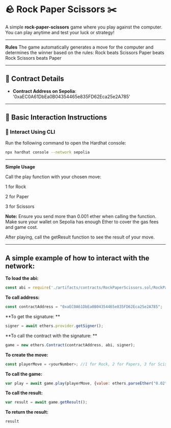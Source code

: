 # 🪨 Rock Paper Scissors ✂️

A simple **rock-paper-scissors** game where you play against the computer.  
You can play anytime and test your luck or strategy!

---

**Rules**
The game automatically generates a move for the computer and determines the winner based on the rules:
Rock beats Scissors
Paper beats Rock
Scissors beats Paper

---

## 🚀 Contract Details

- **Contract Address on Sepolia**:
'0xaEC0A61DbEa0B04354465e835FD62Eca25e2A785'

---

## 📜 Basic Interaction Instructions

### 🔧 Interact Using CLI
Run the following command to open the Hardhat console:
```bash
npx hardhat console --network sepolia
```

---

**Simple Usage**

Call the play function with your chosen move:

1 for Rock

2 for Paper

3 for Scissors

**Note:** 
Ensure you send more than 0.001 ether when calling the function.
Make sure your wallet on Sepolia has enough Ether to cover the gas fees and game cost.

After playing, call the getResult function to see the result of your move.

---

## A simple example of how to interact with the network:

**To load the abi:**
```javascript
const abi = require('./artifacts/contracts/RockPaperScissors.sol/RockPaperScissors.json').abi;
```

**To call address:**
```javascript
const contractAddress = "0xaEC0A61DbEa0B04354465e835FD62Eca25e2A785";
```

**To get the signature: **
```javascript
signer = await ethers.provider.getSigner();
```

**To call the contract with the signature: **
```javascript
game = new ethers.Contract(contractAddress, abi, signer);
```

**To create the move:**
```javascript
const playerMove = <yourNumber>; //1 for Rock, 2 for Papers, 3 for Scissors
```

**To call the game:**
```javascript
var play = await game.play(playerMove, {value: ethers.parseEther("0.02")});
```

**To call the result:**
```javascript
var result = await game.getResult();
```

**To return the result:**
```javascript
result
```
